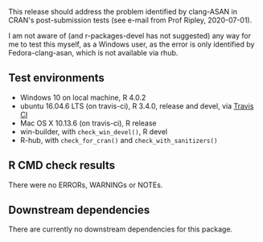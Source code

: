 This release should address the problem identified by clang-ASAN in CRAN's 
post-submission tests (see e-mail from Prof Ripley, 2020-07-01).

I am not aware of (and r-packages-devel has not suggested) any way for me to 
test this myself, as a Windows user, as the error is only identified by
Fedora-clang-asan, which is not available via rhub.

## Test environments
* Windows 10 on local machine, R 4.0.2
* ubuntu 16.04.6 LTS (on travis-ci), R 3.4.0, release and devel, via [Travis CI](https://travis-ci.org/ms609/TBRDist)
* Mac OS X 10.13.6 (on travis-ci), R release
* win-builder, with `check_win_devel()`, R devel
* R-hub, with `check_for_cran()` and `check_with_sanitizers()`

## R CMD check results
There were no ERRORs, WARNINGs or NOTEs.

## Downstream dependencies
There are currently no downstream dependencies for this package.
